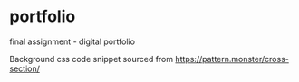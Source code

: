 # portfolio
final assignment - digital portfolio

Background css code snippet sourced from https://pattern.monster/cross-section/